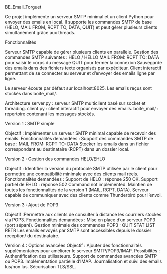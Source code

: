 BE_Email_Torguet

Ce projet implémente un serveur SMTP minimal et un client Python pour envoyer des emails en local. Il supporte les commandes SMTP de base (HELO, MAIL FROM, RCPT TO, DATA, QUIT) et peut gérer plusieurs clients simultanément grâce aux threads.


Fonctionnalités

Serveur SMTP capable de gérer plusieurs clients en parallèle.
Gestion des commandes SMTP suivantes :
HELO / HELLO
MAIL FROM: <adresse>
RCPT TO: <adresse>
DATA pour saisir le corps du message
QUIT pour fermer la connexion
Sauvegarde des emails dans des fichiers texte organisés par expéditeur.
Client interactif permettant de se connecter au serveur et d’envoyer des emails ligne par ligne.

Le serveur écoute par défaut sur localhost:8025. Les emails reçus sont stockés dans boite_mail/<emetteur>.

Architecture
server.py : serveur SMTP multiclient basé sur socket et threading.
client.py : client interactif pour envoyer des emails.
boite_mail/ : répertoire contenant les messages stockés.


Version 1 : SMTP simple

Objectif : Implémenter un serveur SMTP minimal capable de recevoir des emails.
Fonctionnalités demandées :
    Support des commandes SMTP de base :
    MAIL FROM:
    RCPT TO:
    DATA
    Stocker les emails dans un fichier correspondant au destinataire (RCPT) dans un dossier local.

Version 2 : Gestion des commandes HELO/EHLO

Objectif : Identifier la version du protocole SMTP utilisée par le client pour permettre une compatibilité minimale avec des clients mail réels.
Fonctionnalités demandées :
    Support de HELO : réponse 250 OK.
    Support partiel de EHLO : réponse 502 Command not implemented.
    Maintien de toutes les fonctionnalités de la version 1 (MAIL, RCPT, DATA).
    Serveur capable de communiquer avec des clients comme Thunderbird pour l’envoi.


Version 3 : Ajout de POP3

Objectif :Permettre aux clients de consulter à distance les courriers stockés via POP3.
Fonctionnalités demandées :
    Mise en place d’un serveur POP3 (port séparé).
        Gestion minimale des commandes POP3 :
        QUIT
        STAT
        LIST
        RETR
    Les emails envoyés par SMTP sont accessibles depuis le dossier reception/ du destinataire.

Version 4 : Options avancées
Objectif : Ajouter des fonctionnalités supplémentaires pour améliorer le serveur SMTP/POP3/IMAP.
    Possibilités :
        Authentification des utilisateurs.
        Support de commandes avancées SMTP ou POP3.
        Implémentation partielle d’IMAP.
        Journalisation et suivi des emails lus/non lus.
        Sécurisation TLS/SSL.